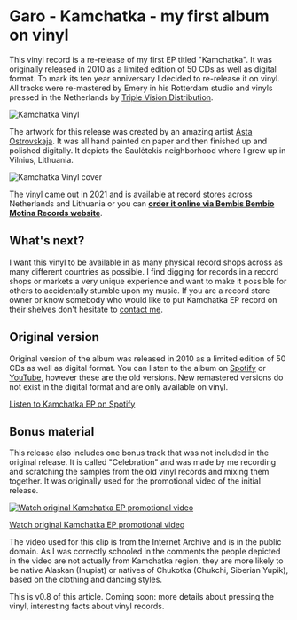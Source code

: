 # Garo - Kamchatka - my first album on vinyl

This vinyl record is a re-release of my first EP titled "Kamchatka". It was originally released in 2010 as a limited edition of 50 CDs as well as digital format. To mark its ten year anniversary I decided to re-release it on vinyl. All tracks were re-mastered by Emery in his Rotterdam studio and vinyls pressed in the Netherlands by [Triple Vision Distribution](https://triplevisiondigital.com/).

![Kamchatka Vinyl](https://tamulaitis.lt/images/kamchatka-vinyl/garo-kamchatka-ep-vinyl.webp#spin-on-scroll)

The artwork for this release was created by an amazing artist [Asta Ostrovskaja](https://www.instagram.com/asta_ostrovskaja/?hl=en). It was all hand painted on paper and then finished up and polished digitally. It depicts the Saulėtekis neighborhood where I grew up in Vilnius, Lithuania.

![Kamchatka Vinyl cover](https://tamulaitis.lt/images/kamchatka-vinyl/garo-kamchatka-ep-vinyl-cover.webp)

The vinyl came out in 2021 and is available at record stores across Netherlands and Lithuania or you can **[order it online via Bembis Bembio Motina Records website](https://bembisbembiomotina.lt)**.


## What's next?

I want this vinyl to be available in as many physical record shops across as many different countries as possible. I find digging for records in a record shops or markets a very unique experience and want to make it possible for others to accidentally stumble upon my music. If you are a record store owner or know somebody who would like to put Kamchatka EP record on their shelves don't hesitate to [contact me](mailto:giedrius@tamulaitis.lt).


## Original version

Original version of the album was released in 2010 as a limited edition of 50 CDs as well as digital format. You can listen to the album on [Spotify](https://open.spotify.com/album/3MFM6vUUTnfpY3vG2Wu7vI) or [YouTube](https://www.youtube.com/playlist?list=PLonFfrVv0r_pC90Qxf9rMd2eSI12gVqkF), however these are the old versions. New remastered versions do not exist in the digital format and are only available on vinyl.

[Listen to Kamchatka EP on Spotify](https://open.spotify.com/album/3MFM6vUUTnfpY3vG2Wu7vI)


## Bonus material

This release also includes one bonus track that was not included in the original release. It is called "Celebration" and was made by me recording and scratching the samples from the old vinyl records and mixing them together. It was originally used for the promotional video of the initial release.

[![Watch original Kamchatka EP promotional video](https://img.youtube.com/vi/Xfbk_47v_1w/0.jpg)](https://www.youtube.com/watch?v=Xfbk_47v_1w)

[Watch original Kamchatka EP promotional video](https://www.youtube.com/watch?v=Xfbk_47v_1w#aspect_4_3)

The video used for this clip is from the Internet Archive and is in the public domain. As I was correctly schooled in the comments the people depicted in the video are not actually from Kamchatka region, they  are more likely to be native Alaskan (Inupiat) or natives of Chukotka (Chukchi, Siberian Yupik), based on the clothing and dancing styles.

This is v0.8 of this article. Coming soon: more details about pressing the vinyl, interesting facts about vinyl records.